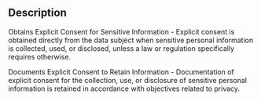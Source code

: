 ## Description

Obtains Explicit Consent for Sensitive Information - Explicit consent is obtained directly from the data subject when sensitive personal information is collected, used, or disclosed, unless a law or regulation specifically requires otherwise.

Documents Explicit Consent to Retain Information - Documentation of explicit consent for the collection, use, or disclosure of sensitive personal information is retained in accordance with objectives related to privacy.